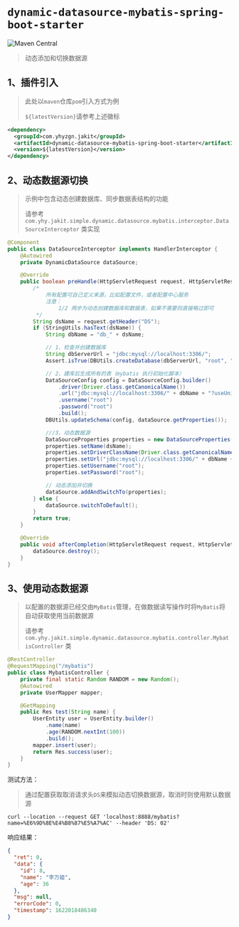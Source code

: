 # `dynamic-datasource-mybatis-spring-boot-starter`

![Maven Central](https://img.shields.io/maven-central/v/com.yhyzgn.jakit/dynamic-datasource-mybatis-spring-boot-starter?color=brightgreen&label=dynamic-datasource-mybatis-spring-boot-starter&logo=gradle&logoColor=orange&style=flat-square)

> 动态添加和切换数据源



## 1、插件引入

> 此处以`maven`仓库`pom`引入方式为例
>
> `${latestVersion}`请参考上述徽标

```xml
<dependency>
  <groupId>com.yhyzgn.jakit</groupId>
  <artifactId>dynamic-datasource-mybatis-spring-boot-starter</artifactId>
  <version>${latestVersion}</version>
</dependency>
```



## 2、动态数据源切换

> 示例中包含动态创建数据库、同步数据表结构的功能
>
> 请参考 `com.yhy.jakit.simple.dynamic.datasource.mybatis.interceptor.DataSourceInterceptor` 类实现

```java
@Component
public class DataSourceInterceptor implements HandlerInterceptor {
    @Autowired
    private DynamicDataSource dataSource;

    @Override
    public boolean preHandle(HttpServletRequest request, HttpServletResponse response, Object handler) throws Exception {
        /*
            所有配置可自己定义来源，比如配置文件，或者配置中心服务
            注意：
                1/2 两步为动态创建数据库和数据表，如果不需要则直接略过即可
         */
        String dsName = request.getHeader("DS");
        if (StringUtils.hasText(dsName)) {
            String dbName = "db_" + dsName;

            // 1、检查并创建数据库
            String dbServerUrl = "jdbc:mysql://localhost:3306/";
            Assert.isTrue(DBUtils.createDatabase(dbServerUrl, "root", "root", dbName) > 0, "数据库创建失败");

            // 2、建库后生成所有的表（mybatis 执行初始化脚本）
            DataSourceConfig config = DataSourceConfig.builder()
                .driver(Driver.class.getCanonicalName())
                .url("jdbc:mysql://localhost:3306/" + dbName + "?useUnicode=true&allowPublicKeyRetrieval=true&characterEncoding=UTF-8&useSSL=false&zeroDateTimeBehavior=convertToNull&serverTimezone=Asia/Shanghai")
                .username("root")
                .password("root")
                .build();
            DBUtils.updateSchema(config, dataSource.getProperties());

            ///3、动态数据源
            DataSourceProperties properties = new DataSourceProperties();
            properties.setName(dsName);
            properties.setDriverClassName(Driver.class.getCanonicalName());
            properties.setUrl("jdbc:mysql://localhost:3306/" + dbName + "?useUnicode=true&characterEncoding=UTF-8&useSSL=false&zeroDateTimeBehavior=convertToNull&serverTimezone=Asia/Shanghai");
            properties.setUsername("root");
            properties.setPassword("root");

            // 动态添加并切换
            dataSource.addAndSwitchTo(properties);
        } else {
            dataSource.switchToDefault();
        }
        return true;
    }

    @Override
    public void afterCompletion(HttpServletRequest request, HttpServletResponse response, Object handler, Exception ex) throws Exception {
        dataSource.destroy();
    }
}
```



## 3、使用动态数据源

> 以配置的数据源已经交由`MyBatis`管理，在做数据读写操作时将`MyBatis`将自动获取使用当前数据源
>
> 请参考 `com.yhy.jakit.simple.dynamic.datasource.mybatis.controller.MybatisController` 类

```java
@RestController
@RequestMapping("/mybatis")
public class MybatisController {
    private final static Random RANDOM = new Random();
    @Autowired
    private UserMapper mapper;

    @GetMapping
    public Res test(String name) {
        UserEntity user = UserEntity.builder()
            .name(name)
            .age(RANDOM.nextInt(100))
            .build();
        mapper.insert(user);
        return Res.success(user);
    }
}
```

测试方法：

> 通过配置获取取消请求头`DS`来模拟动态切换数据源，取消时则使用默认数据源

```shell
curl --location --request GET 'localhost:8888/mybatis?name=%E6%9D%8E%E4%B8%87%E5%A7%AC' --header 'DS: 02'
```

响应结果：

```json
{
  "ret": 0,
  "data": {
    "id": 8,
    "name": "李万姬",
    "age": 36
  },
  "msg": null,
  "errorCode": 0,
  "timestamp": 1622018486340
}
```

